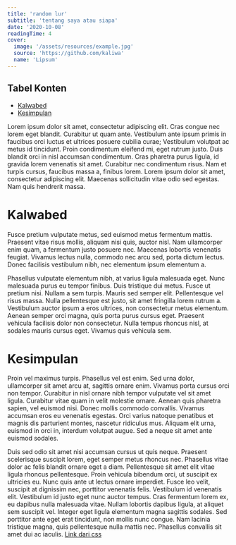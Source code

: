 ```yaml
---
title: 'random lur'
subtitle: 'tentang saya atau siapa'
date: '2020-10-08'
readingTime: 4
cover:
  image: '/assets/resources/example.jpg'
  source: 'https://github.com/kaliwa'
  name: 'Lipsum'
---
```


## Tabel Konten
- [Kalwabed](#kalwabed)
- [Kesimpulan](#kesimpulan)

Lorem ipsum dolor sit amet, consectetur adipiscing elit. Cras congue nec lorem eget blandit. Curabitur ut quam ante. Vestibulum ante ipsum primis in faucibus orci luctus et ultrices posuere cubilia curae; Vestibulum volutpat ac metus id tincidunt. Proin condimentum eleifend mi, eget rutrum justo. Duis blandit orci in nisl accumsan condimentum. Cras pharetra purus ligula, id gravida lorem venenatis sit amet. Curabitur nec condimentum risus. Nam et turpis cursus, faucibus massa a, finibus lorem. Lorem ipsum dolor sit amet, consectetur adipiscing elit. Maecenas sollicitudin vitae odio sed egestas. Nam quis hendrerit massa.

# <a name='kalwabed'> Kalwabed</a>

Fusce pretium vulputate metus, sed euismod metus fermentum mattis. Praesent vitae risus mollis, aliquam nisi quis, auctor nisl. Nam ullamcorper enim quam, a fermentum justo posuere nec. Maecenas lobortis venenatis feugiat. Vivamus lectus nulla, commodo nec arcu sed, porta dictum lectus. Donec facilisis vestibulum nibh, nec elementum ipsum elementum a.

Phasellus vulputate elementum nibh, at varius ligula malesuada eget. Nunc malesuada purus eu tempor finibus. Duis tristique dui metus. Fusce ut pretium nisi. Nullam a sem turpis. Mauris sed semper elit. Pellentesque vel risus massa. Nulla pellentesque est justo, sit amet fringilla lorem rutrum a. Vestibulum auctor ipsum a eros ultrices, non consectetur metus elementum. Aenean semper orci magna, quis porta purus cursus eget. Praesent vehicula facilisis dolor non consectetur. Nulla tempus rhoncus nisl, at sodales mauris cursus eget. Vivamus quis vehicula sem.

# <a name='kesimpulan'> Kesimpulan </a>

Proin vel maximus turpis. Phasellus vel est enim. Sed urna dolor, ullamcorper sit amet arcu at, sagittis ornare enim. Vivamus porta cursus orci non tempor. Curabitur in nisl ornare nibh tempor vulputate vel sit amet ligula. Curabitur vitae quam in velit molestie ornare. Aenean quis pharetra sapien, vel euismod nisi. Donec mollis commodo convallis. Vivamus accumsan eros eu venenatis egestas. Orci varius natoque penatibus et magnis dis parturient montes, nascetur ridiculus mus. Aliquam elit urna, euismod in orci in, interdum volutpat augue. Sed a neque sit amet ante euismod sodales.

Duis sed odio sit amet nisi accumsan cursus ut quis neque. Praesent scelerisque suscipit lorem, eget semper metus rhoncus nec. Phasellus vitae dolor ac felis blandit ornare eget a diam. Pellentesque sit amet elit vitae ligula rhoncus pellentesque. Proin vehicula bibendum orci, ut suscipit ex ultricies eu. Nunc quis ante ut lectus ornare imperdiet. Fusce leo velit, suscipit at dignissim nec, porttitor venenatis felis. Vestibulum id venenatis elit. Vestibulum id justo eget nunc auctor tempus. Cras fermentum lorem ex, eu dapibus nulla malesuada vitae. Nullam lobortis dapibus ligula, at aliquet sem suscipit vel. Integer eget ligula elementum magna sagittis sodales. Sed porttitor ante eget erat tincidunt, non mollis nunc congue. Nam lacinia tristique magna, quis pellentesque nulla mattis nec. Phasellus convallis sit amet dui ac iaculis.
[Link dari css](https://kawari.space)
